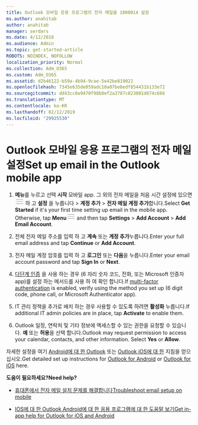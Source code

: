 ```yaml
---
title: Outlook 모바일 응용 프로그램의 전자 메일을 1800014 설정
ms.author: anahitab
author: anahitab
manager: serdars
ms.date: 4/12/2018
ms.audience: Admin
ms.topic: get-started-article
ROBOTS: NOINDEX, NOFOLLOW
localization_priority: Normal
ms.collection: Adm_O365
ms.custom: Adm_O365
ms.assetid: d2b46122-b59a-4b94-9cae-5e42be819022
ms.openlocfilehash: 7345e635de059adc10a07be8edf854431b133e72
ms.sourcegitcommit: dd43cc0a9470f98b8ef2a3787c823801d674c666
ms.translationtype: MT
ms.contentlocale: ko-KR
ms.lasthandoff: 02/12/2019
ms.locfileid: "29925530"
---
```

# <a name="set-up-email-in-the-outlook-mobile-app"></a><span data-ttu-id="92957-102">Outlook 모바일 응용 프로그램의 전자 메일 설정</span><span class="sxs-lookup"><span data-stu-id="92957-102">Set up email in the Outlook mobile app</span></span>

1. <span data-ttu-id="92957-p101">**메뉴**를 누르고 선택 **시작** 모바일 app. 그 외의 전자 메일을 처음 시간 설정에 있으면![에서 메뉴 단추](media/265b9089-9630-42dd-a244-d9a412d8fe47.png) 하 고 **설정** 을 누릅니다 \> **계정 추가** \> **전자 메일 계정 추가**합니다.</span><span class="sxs-lookup"><span data-stu-id="92957-p101">Select **Get Started** if it's your first time setting up email in the mobile app. Otherwise, tap **Menu**![The Menu button](media/265b9089-9630-42dd-a244-d9a412d8fe47.png) and then tap **Settings** \> **Add Account** \> **Add Email Account**.</span></span> 
    
2. <span data-ttu-id="92957-105">전체 전자 메일 주소를 입력 하 고 **계속** 또는 **계정 추가**누릅니다.</span><span class="sxs-lookup"><span data-stu-id="92957-105">Enter your full email address and tap **Continue** or **Add Account**.</span></span>
    
3. <span data-ttu-id="92957-106">전자 메일 계정 암호를 입력 하 고 **로그인** 또는 **다음**을 누릅니다.</span><span class="sxs-lookup"><span data-stu-id="92957-106">Enter your email account password and tap **Sign In** or **Next**.</span></span> 
    
4. <span data-ttu-id="92957-107">[다단계 인증](https://support.office.com/article/8f0454b2-f51a-4d9c-bcde-2c48e41621c6.aspx) 을 사용 하는 경우 (6 자리 숫자 코드, 전화, 또는 Microsoft 인증자 app)를 설정 하는 메서드를 사용 하 여 확인 합니다.</span><span class="sxs-lookup"><span data-stu-id="92957-107">If [multi-factor authentication](https://support.office.com/article/8f0454b2-f51a-4d9c-bcde-2c48e41621c6.aspx) is enabled, verify using the method you set up (6 digit code, phone call, or Microsoft Authenticator app).</span></span> 
    
5. <span data-ttu-id="92957-108">IT 관리 정책을 추가로 배치 하는 경우 사용할 수 있도록 하려면 **활성화** 누릅니다.</span><span class="sxs-lookup"><span data-stu-id="92957-108">If additional IT admin policies are in place, tap **Activate** to enable them.</span></span> 
    
6. <span data-ttu-id="92957-p102">Outlook 일정, 연락처 및 기타 정보에 액세스할 수 있는 권한을 요청할 수 있습니다. **예** 또는 **허용**을 선택 합니다.</span><span class="sxs-lookup"><span data-stu-id="92957-p102">Outlook may request permission to access your calendar, contacts, and other information. Select **Yes** or **Allow**.</span></span> 
    
<span data-ttu-id="92957-111">자세한 설정을 여기 [Android에 대 한 Outlook](https://support.office.com/article/886db551-8dfa-4fd5-b835-f8e532091872.aspx) 또는 [Outlook iOS에 대 한](https://support.office.com/article/b2de2161-cc1d-49ef-9ef9-81acd1c8e234.aspx) 지침을 얻으십시오.</span><span class="sxs-lookup"><span data-stu-id="92957-111">Get detailed set up instructions for [Outlook for Android](https://support.office.com/article/886db551-8dfa-4fd5-b835-f8e532091872.aspx) or [Outlook for iOS](https://support.office.com/article/b2de2161-cc1d-49ef-9ef9-81acd1c8e234.aspx) here.</span></span> 
  
 <span data-ttu-id="92957-112">**도움이 필요하세요?**</span><span class="sxs-lookup"><span data-stu-id="92957-112">**Need help?**</span></span>
  
- [<span data-ttu-id="92957-113">휴대폰에서 전자 메일 설치 문제를 해결합니다</span><span class="sxs-lookup"><span data-stu-id="92957-113">Troubleshoot email setup on mobile</span></span>](https://support.office.com/article/a264ef01-9c88-48fb-9285-7017e4f31f02.aspx)
    
- [<span data-ttu-id="92957-114">IOS에 대 한 Outlook Android에 대 한 응용 프로그램에 대 한 도움말 보기</span><span class="sxs-lookup"><span data-stu-id="92957-114">Get in-app help for Outlook for iOS and Android</span></span>](https://support.office.com/article/218a22d1-9fa5-4889-b689-de1c63493243.aspx#ID0EAABAAA=Contact_Support)
    

